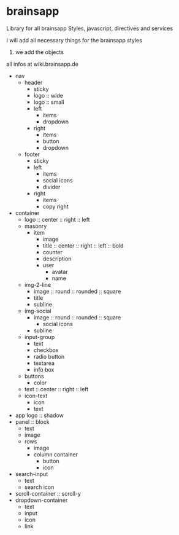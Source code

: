 # brainsapp
Library for all brainsapp Styles, javascript, directives and services

I will add all necessary things for the brainsapp styles

1. we add the objects

all infos at wiki.brainsapp.de


- nav
  - header
    - sticky
    - logo :: wide
    - logo :: small
    - left
      - items
      - dropdown
    - right
      - items
      - button
      - dropdown
  - footer
    - sticky
    - left
      - items
      - social icons
      - divider
    - right
      - items
      - copy right
- container
  - logo :: center :: right :: left
  - masonry
    - item
      - image
      - title :: center :: right :: left :: bold
      - counter
      - description
      - user
        - avatar
        - name
  - img-2-line
    - image :: round :: rounded :: square
    - title
    - subline
  - img-social
    - image :: round :: rounded :: square
      - social icons  
    - subline
  - input-group
    - text
    - checkbox
    - radio button
    - textarea
    - info box
  - buttons
    - color
  - text :: center :: right :: left
  - icon-text
    - icon
    - text
- app logo :: shadow 
- panel :: block
  - text
  - image
  - rows
    - image
    - column container 
        - button
        - icon
- search-input
  - text
  - search icon
- scroll-container :: scroll-y
- dropdown-container
  - text 
  - input   
  - icon
  - link



